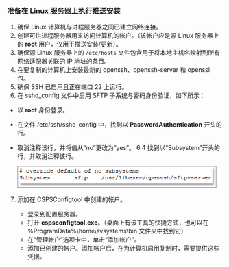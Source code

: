 ### 准备在 Linux 服务器上执行推送安装

1. 确保 Linux 计算机与进程服务器之间已建立网络连接。
2. 创建可供进程服务器用来访问计算机的帐户。（该帐户应是源 Linux 服务器上的 **root** 用户，仅用于推送安装/更新）。
3. 确保源 Linux 服务器上的 `/etc/hosts` 文件包含用于将本地主机名映射到所有网络适配器关联的 IP 地址的条目。
4. 在要复制的计算机上安装最新的 openssh、openssh-server 和 openssl 包。
5. 确保 SSH 已启用且正在端口 22 上运行。
6. 在 sshd\_config 文件中启用 SFTP 子系统与密码身份验证，如下所示：
  - 以 **root** 身份登录。
  - 在文件 /etc/ssh/sshd\_config 中，找到以 **PasswordAuthentication** 开头的行。
  - 取消注释该行，并将值从“no”更改为“yes”。
  6.4 找到以“Subsystem”开头的行，并取消注释该行。

     ![Linux](./media/site-recovery-prepare-push-install-mob-svc-lin/mobility2.png)  


7. 添加在 CSPSConfigtool 中创建的帐户。

    - 登录到配置服务器。
    - 打开 **cspsconfigtool.exe**。（桌面上有该工具的快捷方式，也可以在 %ProgramData%\\home\\svsystems\\bin 文件夹中找到它）
    - 在“管理帐户”选项卡中，单击“添加帐户”。
    - 添加已创建的帐户。添加帐户后，在为计算机启用复制时，需要提供这些凭据。

<!---HONumber=Mooncake_0327_2017-->